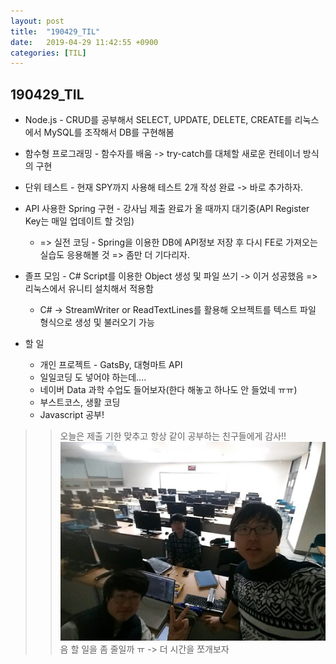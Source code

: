 ```yaml
---
layout: post
title:  "190429_TIL"
date:   2019-04-29 11:42:55 +0900
categories: [TIL]
---
```


190429_TIL
------------

* Node.js - CRUD를 공부해서 SELECT, UPDATE, DELETE, CREATE를 리눅스에서 MySQL를 조작해서 DB를 구현해봄 
* 함수형 프로그래밍 - 함수자를 배움 -> try-catch를 대체할 새로운 컨테이너 방식의 구현 
* 단위 테스트 - 현재 SPY까지 사용해 테스트 2개 작성 완료 -> 바로 추가하자. 

* API 사용한 Spring 구현 - 강사님 제출 완료가 올 때까지 대기중(API Register Key는 매일 업데이트 할 것임)
    * => 실전 코딩 - Spring을 이용한 DB에 API정보 저장 후 다시 FE로 가져오는 실습도 응용해볼 것 => 좀만 더 기다리자.

* 졸프 모임 - C# Script를 이용한 Object 생성 및 파일 쓰기 -> 이거 성공했음 => 리눅스에서 유니티 설치해서 적용함
    * C# -> StreamWriter or ReadTextLines를 활용해 오브젝트를 텍스트 파일 형식으로 생성 및 불러오기 가능 

* 할 일 
    * 개인 프로젝트 - GatsBy, 대형마트 API
    * 일일코딩 도 넣어야 하는데....
    * 네이버 Data 과학 수업도 들어보자(한다 해놓고 하나도 안 들었네 ㅠㅠ)
    * 부스트코스, 생활 코딩
    * Javascript 공부!


>> 오늘은 제출 기한 맞추고 항상 같이 공부하는 친구들에게 감사!!
![현재 11:42분 ㅠㅠ](../images/create.jpg)
>> 음 할 일을 좀 줄일까 ㅠ -> 더 시간을 쪼개보자
